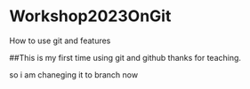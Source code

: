 # Workshop2023OnGit
How to use git and features

##This is my first time using git and github
thanks for teaching.

so i am chaneging it to branch now
